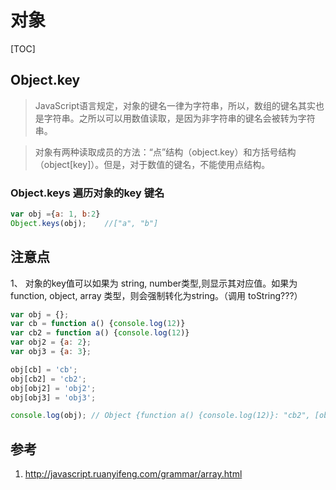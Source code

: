 # 对象



[TOC]

## Object.key

> JavaScript语言规定，对象的键名一律为字符串，所以，数组的键名其实也是字符串。之所以可以用数值读取，是因为非字符串的键名会被转为字符串。

>对象有两种读取成员的方法：“点”结构（object.key）和方括号结构（object[key]）。但是，对于数值的键名，不能使用点结构。

### Object.keys  遍历对象的key 键名

```js
var obj ={a: 1, b:2}
Object.keys(obj);    //["a", "b"]
```


## 注意点
1、 对象的key值可以如果为 string, number类型,则显示其对应值。如果为 function, object, array 类型，则会强制转化为string。（调用 toString???）

```js
var obj = {};
var cb = function a() {console.log(12)}
var cb2 = function a() {console.log(12)}
var obj2 = {a: 2};
var obj3 = {a: 3};

obj[cb] = 'cb';
obj[cb2] = 'cb2';
obj[obj2] = 'obj2';
obj[obj3] = 'obj3';

console.log(obj); // Object {function a() {console.log(12)}: "cb2", [object Object]: "obj3"}
```


## 参考
1. http://javascript.ruanyifeng.com/grammar/array.html